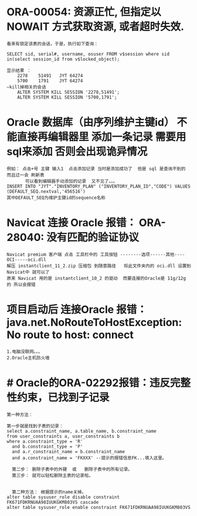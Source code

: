 # ORA-00054: 资源正忙, 但指定以 NOWAIT 方式获取资源, 或者超时失效.
    看来有锁定该表的会话，于是，执行如下查询：
    
    SELECT sid, serial#, username, osuser FROM v$session where sid  in(select session_id from v$locked_object);
    
    显示结果 ：
        2278	51491	JYT	64274
        5700	1791	JYT	64274
    –kill掉相关的会话
        ALTER SYSTEM KILL SESSION '2278,51491';
        ALTER SYSTEM KILL SESSION '5700,1791';
    
    
#  Oracle  数据库（由序列维护主键id） 不能直接再编辑器里 添加一条记录  需要用sql来添加 否则会出现诡异情况
    例如： 点击+号 主键 输入1  点击添加记录 当时是添加成功了  但是 sql 是查询不到的  而且过一会 刷新表
           可以看到编辑器手动添加的记录  又不见了。。。
    INSERT INTO "JYT"."INVENTORY_PLAN" ("INVENTORY_PLAN_ID","CODE") VALUES (DEFAULT_SEQ.nextval,'456516')
    其中DEFAULT_SEQ为维护主键id的sequence名称
    
    
    
# Navicat 连接 Oracle 报错：  ORA-28040: 没有匹配的验证协议
    Navicat premium 客户端 点击 工具栏中的 工具按钮 --------选项------其他----OCI-----oci.dll
    解压 instantclient_11_2.zip 压缩包 到随意路径   将此文件夹内的 oci.dll 设置到 Navicat中 就可以了
    原来 Navicat 用的是 instantclient_10_2 的驱动  而要连接的Oracle是 11g/12g 的 所以会报错
    
# 项目启动后 连接Oracle 报错： java.net.NoRouteToHostException: No route to host: connect
    1.电脑没联网。。。
    2.Oracle主机防火墙
    
# # Oracle的ORA-02292报错：违反完整性约束，已找到子记录
  
    第一种方法：
    
    第一步就是找到子表的记录：
    select a.constraint_name, a.table_name, b.constraint_name
    from user_constraints a, user_constraints b
    where a.constraint_type = 'R'
      and b.constraint_type = 'P'
      and a.r_constraint_name = b.constraint_name
      and a.constraint_name = 'FKXXX' --提示的报错信息FK...填入这里。
    
      第二步： 删除子表中的外键  或   删除子表中的所有记录。
      第三步： 就可以轻松删除主表的记录啦。
      
  
      第二种方法： 根据提示的name关掉。
    alter table sysuser_role disable constraint FK671FDKRNUAA98IUUKGKM803VS cascade
    alter table sysuser_role enable constraint FK671FDKRNUAA98IUUKGKM803VS
    
